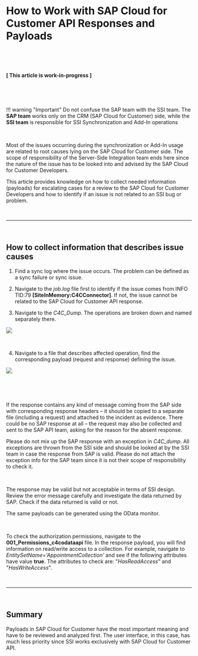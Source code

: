 # How to Work with SAP Cloud for Customer API Responses and Payloads

&nbsp;

&nbsp;

**[ This article is work-in-progress ]**

&nbsp;

&nbsp;

!!! warning "Important"
    Do not confuse the SAP team with the SSI team. The **SAP team** works only on the CRM (SAP Cloud for Customer) side, while the **SSI team** is responsible for SSI Synchronization and Add-In operations

&nbsp;

Most of the issues occurring during the synchronization or Add-In usage are related to root causes lying on the SAP Cloud for Customer side. The scope of responsibility of the Server-Side Integration team ends here since the nature of the issue has to be looked into and advised by the SAP Cloud for Customer Developers. 

This article provides knowledge on how to collect needed information (payloads) for escalating cases for a review to the SAP Cloud for Customer Developers and how to identify if an issue is not related to an SSI bug or problem.

&nbsp;

* * *

&nbsp;

## How to collect information that describes issue causes

1. Find a sync log where the issue occurs. The problem can be defined as a sync failure or sync issue.

2. Navigate to the *job.log* file first to identify if the issue comes from INFO TID:79 **[SiteInMemory:C4CConnector]**. If not, the issue cannot be related to the SAP Cloud for Customer API response.

3. Navigate to the *C4C_Dump*. The operations are broken down and named separately there.

<p>
<img src= "..\..\assets\images\c4c-api-responces-and-payloads\1.png">
</p>

&nbsp;

4. Navigate to a file that describes affected operation, find the corresponding payload (request and response) defining the issue.

<p>
<img src= "..\..\assets\images\c4c-api-responces-and-payloads\2.png">
</p>

&nbsp;

&nbsp;

If the response contains any kind of message coming from the SAP side with corresponding response headers – it should be copied to a separate file (including a request) and attached to the incident as evidence. There could be no SAP response at all – the request may also be collected and sent to the SAP API team, asking for the reason for the absent response.

Please do not mix up the SAP response with an exception in *C4C_dump*. All exceptions are thrown from the SSI side and should be looked at by the SSI team in case the response from SAP is valid. Please do not attach the exception info for the SAP team since it is not their scope of responsibility to check it.

&nbsp;

The response may be valid but not acceptable in terms of SSI design. Review the error message carefully and investigate the data returned by SAP. Check if the data returned is valid or not. 

The same payloads can be generated using the OData monitor.

&nbsp;

To check the authorization permissions, navigate to the **001_Permissions_c4codataapi** file. In the response payload, you will find information on read/write access to a collection. For example, navigate to *EntitySetName='AppointmentCollection'* and see if the following attributes have value **true**. The attributes to check are: "*HasReadAccess*" and "*HasWriteAccess*".

&nbsp;

* * *

&nbsp;

## Summary

Payloads in SAP Cloud for Customer have the most important meaning and have to be reviewed and analyzed first. The user interface, in this case, has much less priority since SSI works exclusively with SAP Cloud for Customer API.

&nbsp;

&nbsp;